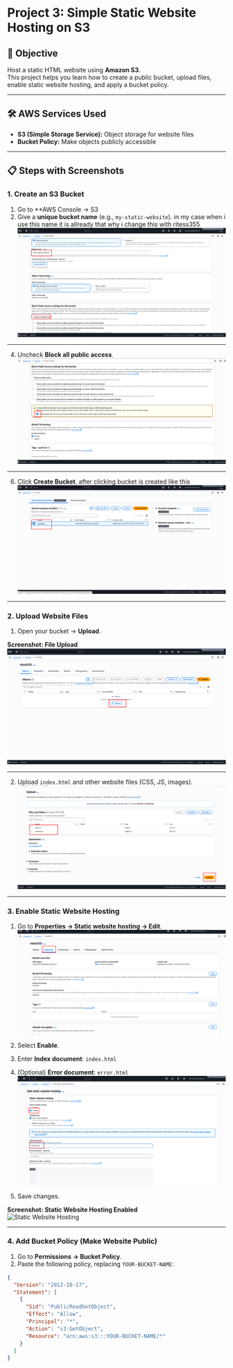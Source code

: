 # Project 3: Simple Static Website Hosting on S3

## 🎯 Objective
Host a static HTML website using **Amazon S3**.  
This project helps you learn how to create a public bucket, upload files, enable static website hosting, and apply a bucket policy.

---

## 🛠️ AWS Services Used
- **S3 (Simple Storage Service):** Object storage for website files  
- **Bucket Policy:** Make objects publicly accessible  

---

## 📋 Steps with Screenshots

### 1. Create an S3 Bucket
1. Go to **AWS Console → S3
2. Give a **unique bucket name** (e.g., `my-static-website`). in my case when i use this name it is allready that why i change this with ritess355
  ![Bucket Creation](images/name.png)

---

4. Uncheck **Block all public access**.  
  ![Bucket Creation](images/ack.png)

---

6.  Click **Create Bucket**.
   after clicking bucket is created like this
  ![Bucket Creation](images/d.png)

---

### 2. Upload Website Files
1. Open your bucket → **Upload**.  

**Screenshot: File Upload**  
![File Upload](images/up.png)

---

2. Upload `index.html` and other website files (CSS, JS, images).  
![File Upload](images/oplod.png)


---

### 3. Enable Static Website Hosting
1. Go to **Properties → Static website hosting → Edit**.
![File Upload](images/property.png)

   
2. Select **Enable**.  
3. Enter **Index document**: `index.html`  
4. (Optional) **Error document**: `error.html`
 ![File Upload](images/index.png)

5. Save changes.  

**Screenshot: Static Website Hosting Enabled**  
![Static Website Hosting](images/static-website-hosting.png)

---

### 4. Add Bucket Policy (Make Website Public)
1. Go to **Permissions → Bucket Policy**.  
2. Paste the following policy, replacing `YOUR-BUCKET-NAME`:

```json
{
  "Version": "2012-10-17",
  "Statement": [
    {
      "Sid": "PublicReadGetObject",
      "Effect": "Allow",
      "Principal": "*",
      "Action": "s3:GetObject",
      "Resource": "arn:aws:s3:::YOUR-BUCKET-NAME/*"
    }
  ]
}


